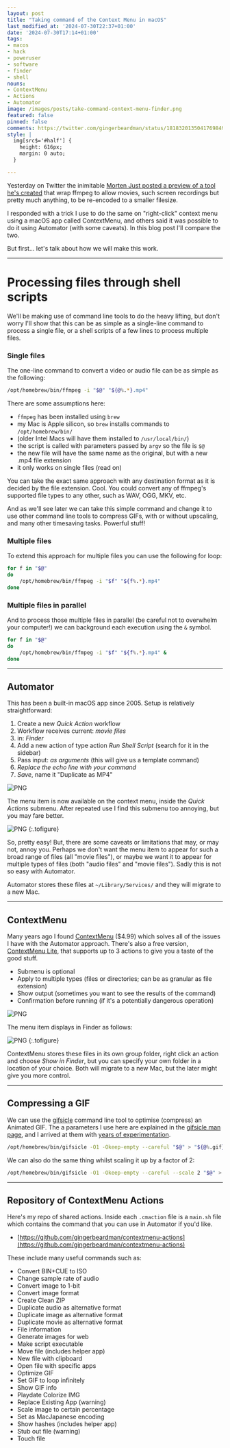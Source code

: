 ```yaml
---
layout: post
title: "Taking command of the Context Menu in macOS"
last_modified_at: '2024-07-30T22:37+01:00'
date: '2024-07-30T17:14+01:00'
tags:
- macos
- hack
- poweruser
- software
- finder
- shell
nouns:
- ContextMenu
- Actions
- Automator
image: /images/posts/take-command-context-menu-finder.png
featured: false
pinned: false
comments: https://twitter.com/gingerbeardman/status/1818320135041769849
style: |
  img[src$='#half'] {
    height: 616px;
    margin: 0 auto;
  }

---
```


Yesterday on Twitter the inimitable [Morten Just posted a preview of a tool he's created](https://twitter.com/mortenjust/status/1817991110544744764) that wrap ffmpeg to allow movies, such screen recordings but pretty much anything, to be re-encoded to a smaller filesize.

I responded with a trick I use to do the same on "right-click" context menu using a macOS app called ContextMenu, and others said it was possible to do it using Automator (with some caveats). In this blog post I'll compare the two.

But first... let's talk about how we will make this work.

----

# Processing files through shell scripts

We'll be making use of command line tools to do the heavy lifting, but don't worry I'll show that this can be as simple as a single-line command to process a single file, or a shell scripts of a few lines to process multiple files.

### Single files

The one-line command to convert a video or audio file can be as simple as the following:

```sh
/opt/homebrew/bin/ffmpeg -i "$@" "${@%.*}.mp4"
```

There are some assumptions here:
- `ffmpeg` has been installed using `brew`
- my Mac is Apple silicon, so `brew` installs commands to `/opt/homebrew/bin/`
- (older Intel Macs will have them installed to `/usr/local/bin/`)
- the script is called with parameters passed by `argv` so the file is `$@`
- the new file will have the same name as the original, but with a new .mp4 file extension
- it only works on single files (read on)

You can take the exact same approach with any destination format as it is decided by the file extension. Cool. You could convert any of ffmpeg's supported file types to any other, such as WAV, OGG, MKV, etc.

And as we'll see later we can take this simple command and change it to use other command line tools to compress GIFs, with or without upscaling, and many other timesaving tasks. Powerful stuff!

### Multiple files

To extend this approach for multiple files you can use the following for loop:

```sh
for f in "$@"
do
    /opt/homebrew/bin/ffmpeg -i "$f" "${f%.*}.mp4"
done
```

### Multiple files in parallel

And to process those multiple files in parallel (be careful not to overwhelm your computer!) we can background each execution using the `&` symbol.

```sh
for f in "$@"
do
    /opt/homebrew/bin/ffmpeg -i "$f" "${f%.*}.mp4" &
done
```

----

## Automator

This has been a built-in macOS app since 2005. Setup is relatively straightforward:

1. Create a new *Quick Action* workflow
1. Workflow receives current: *movie files*
1. in: *Finder*
1. Add a new action of type action *Run Shell Script* (search for it in the sidebar)
1. Pass input: *as arguments* (this will give us a template command)
1. *Replace the echo line with your command*
1. *Save*, name it "Duplicate as MP4"

![PNG](https://cdn.gingerbeardman.com/images/posts/take-command-automator-setup.png)

The menu item is now available on the context menu, inside the *Quick Actions* submenu. After repeated use I find this submenu too annoying, but you may fare better.

![PNG](https://cdn.gingerbeardman.com/images/posts/take-command-automator-finder.png#half "Automator Quick Action in Finder Context Menu")
{:.tofigure}

So, pretty easy! But, there are some caveats or limitations that may, or may not, annoy you. Perhaps we don't want the menu item to appear for such a broad range of files (all "movie files"), or maybe we want it to appear for multiple types of files (both "audio files" and "movie files"). Sadly this is not so easy with Automator.

Automator stores these files at `~/Library/Services/` and they will migrate to a new Mac.

----

## ContextMenu

Many years ago I found [ContextMenu](https://apps.apple.com/us/app/context-menu/id1236813619?mt=12) ($4.99) which solves all of the issues I have with the Automator approach. There's also a free version, [ContextMenu Lite](https://apps.apple.com/gb/app/context-menu-lite/id1261373706?mt=12), that supports up to 3 actions to give you a taste of the good stuff.

- Submenu is optional
- Apply to multiple types (files or directories; can be as granular as file extension)
- Show output (sometimes you want to see the results of the command)
- Confirmation before running (if it's a potentially dangerous operation)

![PNG](https://cdn.gingerbeardman.com/images/posts/take-command-context-menu-setup.png#half)

The menu item displays in Finder as follows:

![PNG](https://cdn.gingerbeardman.com/images/posts/take-command-context-menu-finder.png#half "ContextMenu Action in Finder Context Menu")
{:.tofigure}

ContextMenu stores these files in its own group folder, right click an action and choose *Show in Finder*, but you can specify your own folder in a location of your choice. Both will migrate to a new Mac, but the later might give you more control.

----

## Compressing a GIF

We can use the [gifsicle](https://www.lcdf.org/gifsicle/) command line tool to optimise (compress) an Animated GIF. The a parameters I use here are explained in the [gifsicle man page](https://www.lcdf.org/gifsicle/man.html), and I arrived at them with [years of experimentation](/2016/06/16/post-processing-animated-gifs/).

```sh
/opt/homebrew/bin/gifsicle -O1 -Okeep-empty --careful "$@" > "${@%.gif}.o.gif"
```

We can also do the same thing whilst scaling it up by a factor of 2:

```sh
/opt/homebrew/bin/gifsicle -O1 -Okeep-empty --careful --scale 2 "$@" > "${@%.gif}.o.gif"
```

----

## Repository of ContextMenu Actions

Here's my repo of shared actions. Inside each `.cmaction` file is a `main.sh` file which contains the command that you can use in Automator if you'd like.

- [https://github.com/gingerbeardman/contextmenu-actions](https://github.com/gingerbeardman/contextmenu-actions)

These include many useful commands such as:

- Convert BIN+CUE to ISO
- Change sample rate of audio
- Convert image to 1-bit
- Convert image format
- Create Clean ZIP
- Duplicate audio as alternative format
- Duplicate image as alternative format
- Duplicate movie as alternative format
- File information
- Generate images for web
- Make script executable
- Move file (includes helper app)
- New file with clipboard
- Open file with specific apps
- Optimize GIF
- Set GIF to loop infinitely
- Show GIF info
- Playdate Colorize IMG
- Replace Existing App (warning)
- Scale image to certain percentage
- Set as MacJapanese encoding
- Show hashes (includes helper app)
- Stub out file (warning)
- Touch file

